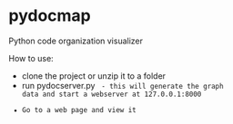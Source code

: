 # pydocmap
Python code organization visualizer

How to use:
- clone the project or unzip it to a folder
- run pydocserver.py <code tree root> - this will generate the graph data and start a webserver at 127.0.0.1:8000
- Go to a web page and view it
